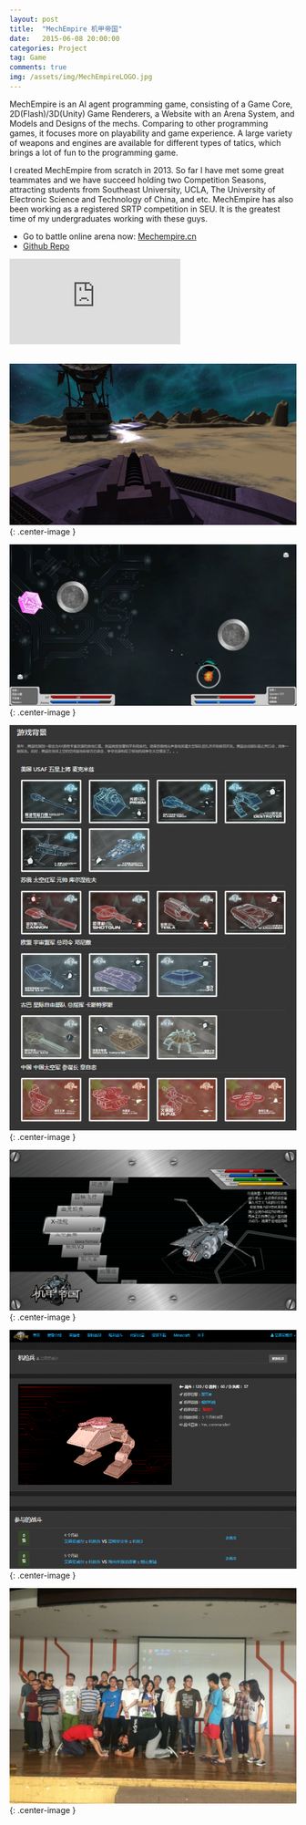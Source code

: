 ```yaml
---
layout: post
title:  "MechEmpire 机甲帝国"
date:   2015-06-08 20:00:00
categories: Project
tag: Game
comments: true
img: /assets/img/MechEmpireLOGO.jpg
---
```

MechEmpire is an AI agent programming game, consisting of a Game Core, 2D(Flash)/3D(Unity) Game Renderers, a
Website with an Arena System, and Models and Designs of the mechs. Comparing to other programming games, it focuses
more on playability and game experience. A large variety of weapons and engines are available for different types of
tatics, which brings a lot of fun to the programming game.

I created MechEmpire from scratch in 2013. So far I have met some great teammates and we have succeed holding two Competition
Seasons, attracting students from Southeast University, UCLA, The University of Electronic Science and Technology of
China, and etc. MechEmpire has also been working as a registered SRTP competition in SEU. It is the greatest time of
my undergraduates working with these guys.
<!--more-->

* Go to battle online arena now: [Mechempire.cn](http://mechempire.cn)
* [Github Repo](https://github.com/MechEmpire)

<div class="embed-responsive embed-responsive-16by9">
<iframe src="https://www.youtube.com/embed/IZTmmGgTvjA" frameborder="0" allowfullscreen></iframe>
</div>
<br/>

![unity](/assets/img/mechempire/unity.jpg){: .center-image }

![flash](/assets/img/mechempire/flash.jpg){: .center-image }

![mechlist](/assets/img/mechempire/mechlist.png){: .center-image }

![info](/assets/img/mechempire/info.png){: .center-image }

![playermech](/assets/img/mechempire/playermech.png){: .center-image }

![s2final](/assets/img/mechempire/s2final.jpg){: .center-image }


[jekyll]:      http://jekyllrb.com
[jekyll-gh]:   https://github.com/jekyll/jekyll
[jekyll-help]: https://github.com/jekyll/jekyll-help
